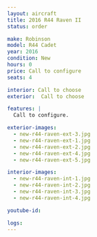 ```yaml
---
layout: aircraft
title: 2016 R44 Raven II
status: order

make: Robinson
model: R44 Cadet
year: 2016
condition: New
hours: 0
price: Call to configure
seats: 4

interior: Call to choose
exterior:  Call to choose

features: |
  Call to configure.

exterior-images:
  - new-r44-raven-ext-3.jpg
  - new-r44-raven-ext-1.jpg
  - new-r44-raven-ext-2.jpg
  - new-r44-raven-ext-4.jpg
  - new-r44-raven-ext-5.jpg

interior-images:
  - new-r44-raven-int-1.jpg
  - new-r44-raven-int-2.jpg
  - new-r44-raven-int-3.jpg
  - new-r44-raven-int-4.jpg

youtube-id:

logs:
---
```


